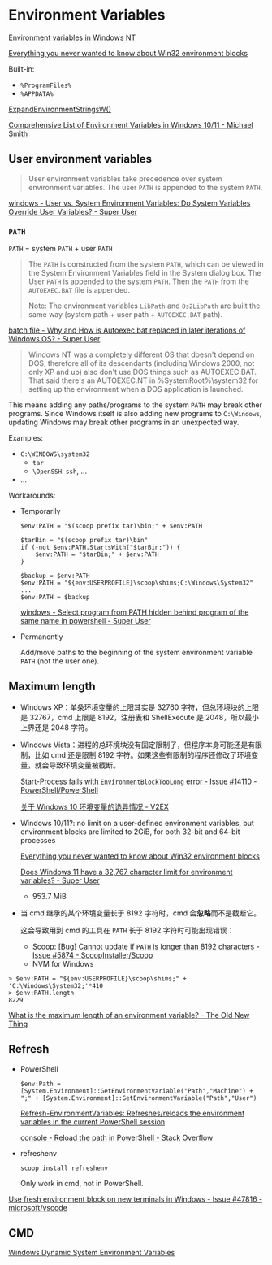 # Environment Variables
[Environment variables in Windows NT](https://web.archive.org/web/20111225045158/http://support.microsoft.com/kb/100843/EN-US)

[Everything you never wanted to know about Win32 environment blocks](https://nullprogram.com/blog/2023/08/23/)

Built-in:
- `%ProgramFiles%`
- `%APPDATA%`

[ExpandEnvironmentStringsW()](https://learn.microsoft.com/en-us/windows/win32/api/processenv/nf-processenv-expandenvironmentstringsw)

[Comprehensive List of Environment Variables in Windows 10/11 - Michael Smith](https://mikesmith.us/comprehensive-list-of-environment-variables-in-windows-10-11/)

## User environment variables
> User environment variables take precedence over system environment variables. The user `PATH` is appended to the system `PATH`.

[windows - User vs. System Environment Variables: Do System Variables Override User Variables? - Super User](https://superuser.com/questions/867728/user-vs-system-environment-variables-do-system-variables-override-user-variabl)

### `PATH`
`PATH` = system `PATH` + user `PATH`

> The `PATH` is constructed from the system `PATH`, which can be viewed in the System Environment Variables field in the System dialog box. The User `PATH` is appended to the system `PATH`. Then the `PATH` from the `AUTOEXEC.BAT` file is appended.
>
> Note: The environment variables `LibPath` and `Os2LibPath` are built the same way (system path + user path + `AUTOEXEC.BAT` path).

[batch file - Why and How is Autoexec.bat replaced in later iterations of Windows OS? - Super User](https://superuser.com/questions/1509265/why-and-how-is-autoexec-bat-replaced-in-later-iterations-of-windows-os)
> Windows NT was a completely different OS that doesn't depend on DOS, therefore all of its descendants (including Windows 2000, not only XP and up) also don't use DOS things such as AUTOEXEC.BAT. That said there's an AUTOEXEC.NT in %SystemRoot%\system32 for setting up the environment when a DOS application is launched.

This means adding any paths/programs to the system `PATH` may break other programs. Since Windows itself is also adding new programs to `C:\Windows`, updating Windows may break other programs in an unexpected way.

Examples:
- `C:\WINDOWS\system32`
  - `tar`
  - `\OpenSSH`: `ssh`, ...
- ...

Workarounds:
- Temporarily
  ```pwsh
  $env:PATH = "$(scoop prefix tar)\bin;" + $env:PATH
  ```
  ```pwsh
  $tarBin = "$(scoop prefix tar)\bin"
  if (-not $env:PATH.StartsWith("$tarBin;")) {
      $env:PATH = "$tarBin;" + $env:PATH
  }
  ```

  ```pwsh
  $backup = $env:PATH
  $env:PATH = "${env:USERPROFILE}\scoop\shims;C:\Windows\System32"
  ...
  $env:PATH = $backup
  ```

  [windows - Select program from PATH hidden behind program of the same name in powershell - Super User](https://superuser.com/questions/1753870/select-program-from-path-hidden-behind-program-of-the-same-name-in-powershell)

- Permanently

  Add/move paths to the beginning of the system environment variable `PATH` (not the user one).

## Maximum length
- Windows XP：单条环境变量的上限其实是 32760 字符，但总环境块的上限是 32767，cmd 上限是 8192，注册表和 ShellExecute 是 2048，所以最小上界还是 2048 字符。

- Windows Vista：进程的总环境块没有固定限制了，但程序本身可能还是有限制，比如 cmd 还是限制 8192 字符。如果这些有限制的程序还修改了环境变量，就会导致环境变量被截断。

  [Start-Process fails with `EnvironmentBlockTooLong` error - Issue #14110 - PowerShell/PowerShell](https://github.com/PowerShell/PowerShell/issues/14110)

  [关于 Windows 10 环境变量的诡异情况 - V2EX](https://www.v2ex.com/t/836336)

- Windows 10/11?: no limit on a user-defined environment variables, but environment blocks are limited to 2GiB, for both 32-bit and 64-bit processes

  [Everything you never wanted to know about Win32 environment blocks](https://nullprogram.com/blog/2023/08/23/)

  [Does Windows 11 have a 32,767 character limit for environment variables? - Super User](https://superuser.com/questions/1840269/does-windows-11-have-a-32-767-character-limit-for-environment-variables)
  - 953.7 MiB

- 当 cmd 继承的某个环境变量长于 8192 字符时，cmd 会**忽略**而不是截断它。

  这会导致用到 cmd 的工具在 `PATH` 长于 8192 字符时可能出现错误：
  - Scoop: [\[Bug\] Cannot update if `PATH` is longer than 8192 characters - Issue #5874 - ScoopInstaller/Scoop](https://github.com/ScoopInstaller/Scoop/issues/5874)
  - NVM for Windows

```pwsh
> $env:PATH = "${env:USERPROFILE}\scoop\shims;" + 'C:\Windows\System32;'*410
> $env:PATH.length
8229
```

[What is the maximum length of an environment variable? - The Old New Thing](https://devblogs.microsoft.com/oldnewthing/20100203-00/?p=15083)

## Refresh
- PowerShell

  ```pwsh
  $env:Path = [System.Environment]::GetEnvironmentVariable("Path","Machine") + ";" + [System.Environment]::GetEnvironmentVariable("Path","User")
  ```

  [Refresh-EnvironmentVariables: Refreshes/reloads the environment variables in the current PowerShell session](https://github.com/asheroto/Refresh-EnvironmentVariables)

  [console - Reload the path in PowerShell - Stack Overflow](https://stackoverflow.com/questions/17794507/reload-the-path-in-powershell)

- refreshenv

  `scoop install refreshenv`

  Only work in cmd, not in PowerShell.

[Use fresh environment block on new terminals in Windows - Issue #47816 - microsoft/vscode](https://github.com/microsoft/vscode/issues/47816)

## CMD
[Windows Dynamic System Environment Variables](https://blog.thoughtlabs.com/blog/windows-dynamic-system-environment-variables)
